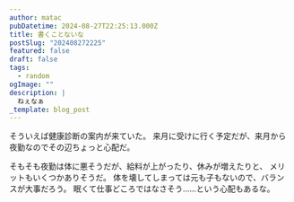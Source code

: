 ```yaml
---
author: matac
pubDatetime: 2024-08-27T22:25:13.000Z
title: 書くことないな
postSlug: "202408272225"
featured: false
draft: false
tags:
  - random
ogImage: ""
description: |
  ねぇなぁ
_template: blog_post
---
```


そういえば健康診断の案内が来ていた。
来月に受けに行く予定だが、来月から夜勤なのでその辺ちょっと心配だ。

そもそも夜勤は体に悪そうだが、給料が上がったり、休みが増えたりと、
メリットもいくつかありそうだ。
体を壊してしまっては元も子もないので、バランスが大事だろう。
眠くて仕事どころではなさそう......という心配もあるな。
